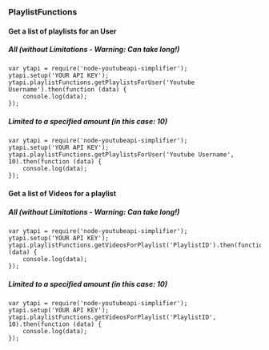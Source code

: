 ### PlaylistFunctions
#### Get a list of playlists for an User
##### All (without Limitations - Warning: Can take long!)
	var ytapi = require('node-youtubeapi-simplifier');
	ytapi.setup('YOUR API KEY');
	ytapi.playlistFunctions.getPlaylistsForUser('Youtube Username').then(function (data) {
		console.log(data);
	});
##### Limited to a specified amount (in this case: 10)
	var ytapi = require('node-youtubeapi-simplifier');
	ytapi.setup('YOUR API KEY');
	ytapi.playlistFunctions.getPlaylistsForUser('Youtube Username', 10).then(function (data) {
		console.log(data);
	});
#### Get a list of Videos for a playlist
##### All (without Limitations - Warning: Can take long!)
	var ytapi = require('node-youtubeapi-simplifier');
	ytapi.setup('YOUR API KEY');
	ytapi.playlistFunctions.getVideosForPlaylist('PlaylistID').then(function (data) {
		console.log(data);
	});
##### Limited to a specified amount (in this case: 10)
	var ytapi = require('node-youtubeapi-simplifier');
	ytapi.setup('YOUR API KEY');
	ytapi.playlistFunctions.getVideosForPlaylist('PlaylistID', 10).then(function (data) {
		console.log(data);
	});